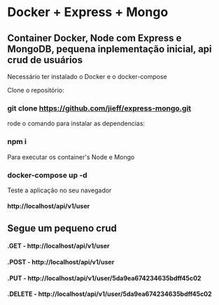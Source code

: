 
# Docker + Express + Mongo
## Container Docker, Node com Express e MongoDB, pequena inplementação inicial, api crud de usuários

Necessário ter instalado o Docker e o docker-compose

Clone o repositório:

### git clone https://github.com/jieff/express-mongo.git

rode o comando para instalar as dependencias: 

### npm i

Para executar os container's Node e Mongo

### docker-compose up -d

Teste a aplicação no seu navegador

#### http://localhost/api/v1/user

## Segue um pequeno crud

#### .GET    - http://localhost/api/v1/user
#### .POST   - http://localhost/api/v1/user
#### .PUT    - http://localhost/api/v1/user/5da9ea674234635bdff45c02
#### .DELETE - http://localhost/api/v1/user/5da9ea674234635bdff45c02



